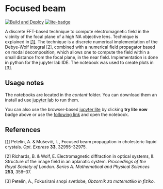 # Focused beam

[![Build and Deploy](https://github.com/andrej5elin/focused_beam/actions/workflows/deploy.yml/badge.svg)](https://github.com/andrej5elin/focused_beam/actions/workflows/deploy.yml)
[![lite-badge](https://jupyterlite.rtfd.io/en/latest/_static/badge.svg)](https://andrej5elin.github.io/focused_beam/lab/?path=focused_scalar_beam.ipynb)

A discrete FFT-based technique to compute electromagnetic field in the vicinity of the focal plane of a high NA objective lens. Technique is explained in [[1]](https://doi.org/10.1364/OE.565420). The technique is a discrete numerical implementation of the Debye-Wolf integral [2], combined with a numerical field propagator based on modal decomposition, which allows one to compute the field within a small distance from the focal plane, in the near field. Implementation is done in python for the jupyter lab IDE. The notebook was used to create plots in [3]. 

## Usage notes

The notebooks are located in the *content* folder. You can download them an install ad use [jupyter lab](https://jupyter.org/install) to run them.

You can also use the browser-based [jupyter lite](https://jupyterlite.readthedocs.io/) by clicking **try lite now** badge above or use the [following link](https://doi.org/10.1364/OE.565420]https://andrej5elin.github.io/focused_beam/lab/) and open the notebook.

## References

[[1]](https://doi.org/10.1364/OE.565420) Petelin, A. & Muševič, I. , Focused beam propagation in cholesteric
liquid crystals. *Opt. Express* **33**, 32955–32975.

[2] Richards, B. & Wolf, E. Electromagnetic diffraction in optical systems, II. Structure of the image field in an aplanatic system. *Proceedings of the Royal Society of London. Series A. Mathematical and Physical Sciences* **253**, 358–37.

[3] Petelin, A., Fokusirani snopi svetlobe, *Obzornik za matematiko in fiziko*. 
